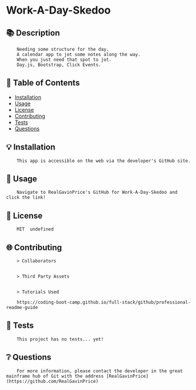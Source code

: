 # Work-A-Day-Skedoo

 ## 📚 Description
        
       
        Needing some structure for the day. 
        A calendar app to jot some notes along the way. 
        When you just need that spot to jot. 
        Day.js, Bootstrap, Click Events.
        
        
        
## 📂 Table of Contents
        
   * [Installation](#installation)
   * [Usage](#usage)
   * [License](#license)
   * [Contributing](#contributing)
   * [Tests](#tests)
   * [Questions](#questions)
        
## 💡 Installation
        
        This app is accessible on the web via the developer's GitHub site.
        
        
## 🔧 Usage
        
        Navigate to RealGavinPrice's GitHub for Work-A-Day-Skedoo and click the link!
        
        
## 🔐 License
        
        MIT  undefined
        
        
## 🌐 Contributing
        
        > Collaborators
        

        > Third Party Assets
        

        > Tutorials Used
        
        https://coding-boot-camp.github.io/full-stack/github/professional-readme-guide

## 📝 Tests
        
        This project has no tests... yet!    
        
        
## ❔ Questions
        
        For more information, please contact the developer in the great mainframe hub of Git with the address [RealGavinPrice](https://github.com/RealGavinPrice)
